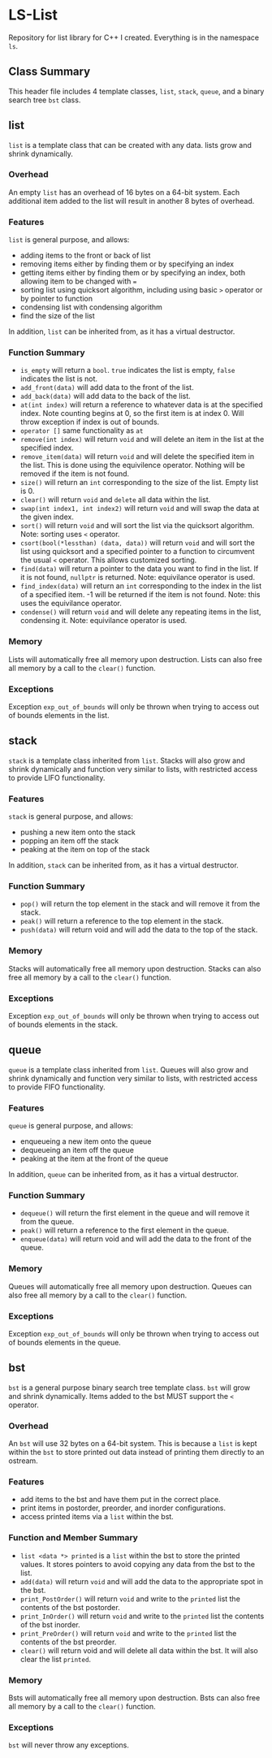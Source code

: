# LS-List
Repository for list library for C++ I created. Everything is in the namespace `ls`. 

## Class Summary
This header file includes 4 template classes, `list`, `stack`, `queue`, and a binary search tree  `bst` class. 

## list
`list` is a template class that can be created with any data. lists grow and shrink dynamically.

### Overhead
An empty `list` has an overhead of 16 bytes on a 64-bit system. Each additional item added to the list will result in another 8 bytes of overhead. 

### Features
`list` is general purpose, and allows:
- adding items to the front or back of list
- removing items either by finding them or by specifying an index
- getting items either by finding them or by specifying an index, both allowing item to be changed with `=`
- sorting list using quicksort algorithm, including using basic `>` operator or by pointer to function
- condensing list with condensing algorithm
- find the size of the list

In addition, `list` can be inherited from, as it has a virtual destructor.

### Function Summary
- `is_empty` will return a `bool`. `true` indicates the list is empty, `false` indicates the list is not.
- `add_front(data)` will add data to the front of the list.
- `add_back(data)` will add data to the back of the list.
- `at(int index)` will return a reference to whatever data is at the specified index. Note counting begins at 0, so the first item is at index 0. Will throw exception if index is out of bounds. 
- `operator []` same functionality as `at`
- `remove(int index)` will return `void` and will delete an item in the list at the specified index.
- `remove_item(data)` will return `void` and will delete the specified item in the list. This is done using the equivilence operator. Nothing will be removed if the item is not found.
- `size()` will return an `int` corresponding to the size of the list. Empty list is 0.
- `clear()` will return `void` and `delete` all data within the list.
- `swap(int index1, int index2)` will return `void` and will swap the data at the given index.
- `sort()` will return `void` and will sort the list via the quicksort algorithm. Note: sorting uses `<` operator.
- `csort(bool(*lessthan) (data, data))` will return `void` and will sort the list using quicksort and a specified pointer to a function to circumvent the usual `<` operator. This allows customized sorting.
- `find(data)` will return a pointer to the data you want to find in the list. If it is not found, `nullptr` is returned. Note: equivilance operator is used.
- `find_index(data)` will return an `int` corresponding to the index in the list of a specified item. -1 will be returned if the item is not found. Note: this uses the equivilance operator.
- `condense()` will return `void` and will delete any repeating items in the list, condensing it. Note: equivilance operator is used. 

### Memory
Lists will automatically free all memory upon destruction. 
Lists can also free all memory by a call to the `clear()` function.

### Exceptions
Exception `exp_out_of_bounds` will only be thrown when trying to access out of bounds elements in the list.

## stack
`stack` is a template class inherited from `list`. Stacks will also grow and shrink dynamically and function very similar to lists, with restricted access to provide LIFO functionality.

### Features
`stack` is general purpose, and allows:
- pushing a new item onto the stack
- popping an item off the stack
- peaking at the item on top of the stack

In addition, `stack` can be inherited from, as it has a virtual destructor. 

### Function Summary
- `pop()` will return the top element in the stack and will remove it from the stack.
- `peak()` will return a reference to the top element in the stack.
- `push(data)` will return void and will add the data to the top of the stack.

### Memory
Stacks will automatically free all memory upon destruction. 
Stacks can also free all memory by a call to the `clear()` function.

### Exceptions
Exception `exp_out_of_bounds` will only be thrown when trying to access out of bounds elements in the stack.

## queue
`queue` is a template class inherited from `list`. Queues will also grow and shrink dynamically and function very similar to lists, with restricted access to provide FIFO functionality.

### Features
`queue` is general purpose, and allows:
- enqueueing a new item onto the queue
- dequeueing an item off the queue
- peaking at the item at the front of the queue

In addition, `queue` can be inherited from, as it has a virtual destructor. 

### Function Summary
- `dequeue()` will return the first element in the queue and will remove it from the queue.
- `peak()` will return a reference to the first element in the queue.
- `enqueue(data)` will return void and will add the data to the front of the queue.

### Memory
Queues will automatically free all memory upon destruction. 
Queues can also free all memory by a call to the `clear()` function.

### Exceptions
Exception `exp_out_of_bounds` will only be thrown when trying to access out of bounds elements in the queue.

## bst
`bst` is a general purpose binary search tree template class. `bst` will grow and shrink dynamically. Items added to the bst MUST support the `<` operator.

### Overhead
An `bst` will use 32 bytes on a 64-bit system. This is because a `list` is kept within the `bst` to store printed out data instead of printing them directly to an ostream.

### Features
- add items to the bst and have them put in the correct place.
- print items in postorder, preorder, and inorder configurations.
- access printed items via a `list` within the bst.

### Function and Member Summary
- `list <data *> printed` is a `list` within the bst to store the printed values. It stores pointers to avoid copying any data from the bst to the list.
- `add(data)` will return `void` and will add the data to the appropriate spot in the bst.
- `print_PostOrder()` will return `void` and write to the `printed` list the contents of the bst postorder.
- `print_InOrder()` will return `void` and write to the `printed` list the contents of the bst inorder.
- `print_PreOrder()` will return `void` and write to the `printed` list the contents of the bst preorder.
- `clear()` will return void and will delete all data within the bst. It will also clear the list `printed`.

### Memory
Bsts will automatically free all memory upon destruction.
Bsts can also free all memory by a call to the `clear()` function.

### Exceptions
`bst` will never throw any exceptions.
